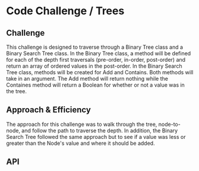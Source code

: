 # Code Challenge / Trees

## Challenge

This challenge is designed to traverse through a Binary Tree class and a Binary Search Tree class. In the Binary Tree class, a method will be defined for each of the depth first traversals (pre-order, in-order, post-order) and return an array of ordered values in the post-order. In the Binary Search Tree class, methods will be created for Add and Contains. Both methods will take in an argument. The Add method will return nothing while the Containes method will return a Boolean for whether or not a value was in the tree.

## Approach & Efficiency

The approach for this challenge was to walk through the tree, node-to-node, and follow the path to traverse the depth. In addition, the Binary Search Tree followed the same approach but to see if a value was less or greater than the Node's value and where it should be added.

## API
<!-- Description of each method publicly available in each of your trees -->
